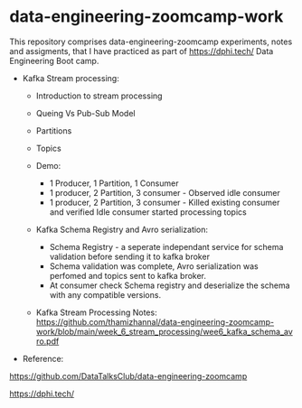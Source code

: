 # data-engineering-zoomcamp-work
This repository comprises data-engineering-zoomcamp experiments, notes and assigments, that I have practiced as part of https://dphi.tech/ Data Engineering Boot camp.

* Kafka Stream processing:
  * Introduction to stream processing
  * Queing Vs Pub-Sub Model
  * Partitions
  * Topics
  * Demo: 
      * 1 Producer, 1 Partition, 1 Consumer
      * 1 producer, 2 Partition, 3 consumer - Observed idle consumer
      * 1 producer, 2 Partition, 3 consumer - Killed existing consumer and verified Idle consumer started processing topics
  * Kafka Schema Registry and Avro serialization:
      * Schema Registry - a seperate independant service for schema validation before sending it to kafka broker
      * Schema validation was complete, Avro serialization was perfomed and topics sent to kafka broker.
      * At consumer check Schema registry and deserialize the schema with any compatible versions.



  * Kafka Stream Processing Notes: https://github.com/thamizhannal/data-engineering-zoomcamp-work/blob/main/week_6_stream_processing/wee6_kafka_schema_avro.pdf


* Reference: 

https://github.com/DataTalksClub/data-engineering-zoomcamp

https://dphi.tech/

